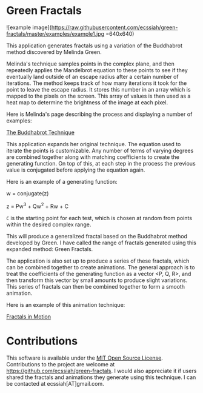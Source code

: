 # Green Fractals

![example image](https://raw.githubusercontent.com/ecssiah/green-fractals/master/examples/example1.jpg =640x640)

This application generates fractals using a variation of the Buddhabrot method discovered by Melinda Green.

Melinda's technique samples points in the complex plane, and then repeatedly applies the Mandelbrot equation to these points to see if they eventually land outside of an escape radius after a certain number of iterations. The method keeps track of how many iterations it took for the point to leave the escape radius. It stores this number in an array which is mapped to the pixels on the screen. This array of values is then used as a heat map to determine the brightness of the image at each pixel.

Here is Melinda's page describing the process and displaying a number of examples: 

[The Buddhabrot Technique](http://superliminal.com/fractals/bbrot/bbrot.htm)

This application expands her original technique. The equation used to iterate the points is customizable. Any number of terms of varying degrees are combined together along with matching coefficients to create the generating function. On top of this, at each step in the process the previous value is conjugated before applying the equation again.

Here is an example of a generating function:

w = conjugate(z)

z = Pw<sup>3</sup> + Qw<sup>2</sup> + Rw + C

`C` is the starting point for each test, which is chosen at random from points within the desired complex range. 

This will produce a generalized fractal based on the Buddhabrot method developed by Green. I have called the range of fractals generated using this expanded method: Green Fractals.

The application is also set up to produce a series of these fractals, which can be combined together to create animations. The general approach is to treat the coefficients of the generating function as a vector <P, Q, R>, and then transform this vector by small amounts to produce slight variations. This series of fractals can then be combined together to form a smooth animation.

Here is an example of this animation technique:

[Fractals in Motion](https://www.youtube.com/watch?v=lS3p8Gt9PLU)

# Contributions

This software is available under the [MIT Open Source License](https://github.com/ecssiah/green-fractals/blob/master/LICENSE.txt). Contributions to the project are welcome at https://github.com/ecssiah/green-fractals. I would also appreciate it if users shared the fractals and animations they generate using this technique. I can be contacted at ecssiah[AT]gmail.com.   
